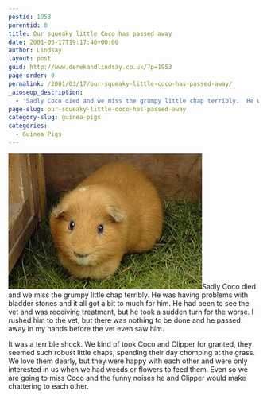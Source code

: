 ```yaml
---
postid: 1953
parentid: 0
title: Our squeaky little Coco has passed away
date: 2001-03-17T19:17:46+00:00
author: Lindsay
layout: post
guid: http://www.derekandlindsay.co.uk/?p=1953
page-order: 0
permalink: /2001/03/17/our-squeaky-little-coco-has-passed-away/
_aioseop_description:
  - 'Sadly Coco died and we miss the grumpy little chap terribly.  He was having problems with bladder stones and it all got a bit to much for him.'
page-slug: our-squeaky-little-coco-has-passed-away
category-slug: guinea-pigs
categories:
  - Guinea Pigs
---
```

<img class="alignright size-full wp-image-6596" title="Our sweet guinea pig, Coco" src="/wp-content/uploads/2001/03/post_DSCF1715.jpg" alt="Our sweet guinea pig, Coco" width="390" height="273" />Sadly Coco died and we miss the grumpy little chap terribly. He was having problems with bladder stones and it all got a bit to much for him. He had been to see the vet and was receiving treatment, but he took a sudden turn for the worse. I rushed him to the vet, but there was nothing to be done and he passed away in my hands before the vet even saw him.

It was a terrible shock. We kind of took Coco and Clipper for granted, they seemed such robust little chaps, spending their day chomping at the grass. We love them dearly, but they were happy with each other and were only interested in us when we had weeds or flowers to feed them. Even so we are going to miss Coco and the funny noises he and Clipper would make chattering to each other.